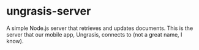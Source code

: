 # ungrasis-server
A simple Node.js server that retrieves and updates documents. This is the server that our mobile app, Ungrasis, connects to (not a great name, I know).

